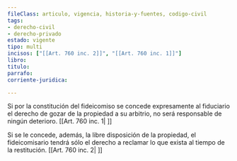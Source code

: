 ```yaml
---
fileClass: articulo, vigencia, historia-y-fuentes, codigo-civil
tags:
- derecho-civil
- derecho-privado
estado: vigente
tipo: multi
incisos: ["[[Art. 760 inc. 2]]", "[[Art. 760 inc. 1]]"]
libro:
titulo:
parrafo:
corriente-juridica:

---
```

Si por la constitución del fideicomiso se concede expresamente al fiduciario el derecho de gozar de la propiedad a su arbitrio, no será responsable de ningún deterioro. [[Art. 760 inc. 1| ]]

Si se le concede, además, la libre disposición de la propiedad, el fideicomisario tendrá sólo el derecho a reclamar lo que exista al tiempo de la restitución. [[Art. 760 inc. 2| ]]
